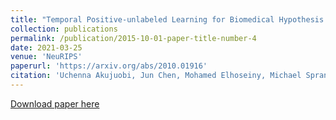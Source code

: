 ```yaml
---
title: "Temporal Positive-unlabeled Learning for Biomedical Hypothesis Generation via Risk Estimation"
collection: publications
permalink: /publication/2015-10-01-paper-title-number-4
date: 2021-03-25
venue: 'NeuRIPS'
paperurl: 'https://arxiv.org/abs/2010.01916'
citation: 'Uchenna Akujuobi, Jun Chen, Mohamed Elhoseiny, Michael Spranger, Xiangliang Zhang. (2021). &quot;  Temporal Positive-unlabeled Learning for Biomedical Hypothesis Generation via Risk Estimation   &quot; <i>Advances in Neural Information Processing Systems 33 pre-proceedings (NeurIPS 2020)</i>.'
---
```


[Download paper here](https://arxiv.org/abs/2010.01916)


